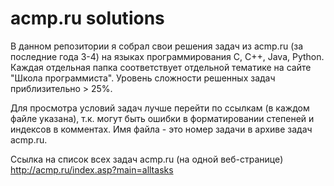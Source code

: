 # acmp.ru solutions

В данном репозитории я собрал свои решения задач из acmp.ru (за последние года 3-4) на языках программирования C, C++, Java, Python. Каждая отдельная папка соответствует отдельной тематике на сайте "Школа программиста". Уровень сложности решенных задач приблизительно > 25%.

Для просмотра условий задач лучше перейти по ссылкам (в каждом файле указана), т.к. могут быть ошибки в форматировании степеней и индексов в комментах. Имя файла - это номер задачи в архиве задач acmp.ru.

Ссылка на список всех задач acmp.ru (на одной веб-странице)
http://acmp.ru/index.asp?main=alltasks